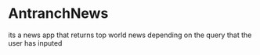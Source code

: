 # AntranchNews
its a news app that returns top world news depending on the query that the user has inputed
